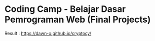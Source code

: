 # Coding Camp - Belajar Dasar Pemrograman Web (Final Projects)

Result :
https://dawn-o.github.io/cryptocy/
